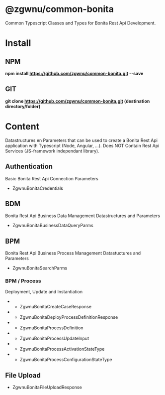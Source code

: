 # @zgwnu/common-bonita
Common Typescript Classes and Types for Bonita Rest Api Development. 

# Install
## NPM
__npm install https://github.com/zgwnu/common-bonita.git --save__
## GIT
__git clone https://github.com/zgwnu/common-bonita.git (destination directory/folder)__

# Content
Datastructures en Parameters that can be used to create a Bonita Rest Api application with Typescript (Node, Angular, ...). Does NOT Contain Rest Api Services (JS-framework independant library).

## Authentication
Basic Bonita Rest Api Connection Parameters
* ZgwnuBonitaCredentials

## BDM
Bonita Rest Api Business Data Management Datastructures and Parameters
* ZgwnuBonitaBusinessDataQueryParms

## BPM
Bonita Rest Api Business Process Management Datastuctures and Parameters
* ZgwnuBonitaSearchParms
### BPM / Process
Deployment, Update and Instantiation
* * ZgwnuBonitaCreateCaseResponse
* * ZgwnuBonitaDeployProcessDefinitionResponse
* * ZgwnuBonitaProcessDefinition
* * ZgwnuBonitaProcessUpdateInput
* * ZgwnuBonitaProcessActivationStateType
* * ZgwnuBonitaProcessConfigurationStateType

## File Upload
* ZgwnuBonitaFileUploadResponse
